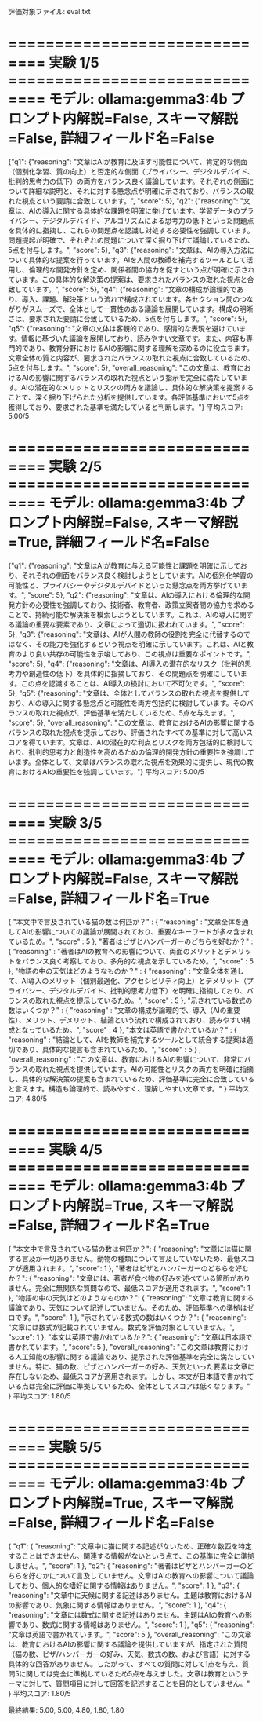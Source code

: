 評価対象ファイル: eval.txt

============================== 実験 1/5 ==============================
モデル: ollama:gemma3:4b
プロンプト内解説=False, スキーマ解説=False, 詳細フィールド名=False
======================================================================

{"q1": {"reasoning": "文章はAIが教育に及ぼす可能性について、肯定的な側面（個別化学習、質の向上）と否定的な側面（プライバシー、デジタルデバイド、批判的思考力の低下）の両方をバランス良く議論しています。それぞれの側面について詳細な説明と、それに対する懸念点が明確に示されており、バランスの取れた視点という要請に合致しています。", "score": 5}, "q2": {"reasoning": "文章は、AIの導入に関する具体的な課題を明確に挙げています。学習データのプライバシー、デジタルデバイド、アルゴリズムによる思考力の低下といった問題点を具体的に指摘し、これらの問題点を認識し対処する必要性を強調しています。問題提起が明確で、それぞれの問題について深く掘り下げて議論しているため、5点を付与します。", "score": 5}, "q3": {"reasoning": "文章は、AIの導入方法について具体的な提案を行っています。AIを人間の教師を補完するツールとして活用し、倫理的な開発方針を定め、関係者間の協力を促すという点が明確に示されています。この具体的な解決策の提案は、要求されたバランスの取れた視点と合致しています。", "score": 5}, "q4": {"reasoning": "文章の構成が論理的であり、導入、課題、解決策という流れで構成されています。各セクション間のつながりがスムーズで、全体として一貫性のある議論を展開しています。構成の明晰さは、要求された要請に合致しているため、5点を付与します。", "score": 5}, "q5": {"reasoning": "文章の文体は客観的であり、感情的な表現を避けています。情報に基づいた議論を展開しており、読みやすい文章です。また、内容も専門的であり、教育分野におけるAIの影響に関する理解を深めるのに役立ちます。文章全体の質と内容が、要求されたバランスの取れた視点に合致しているため、5点を付与します。", "score": 5}, "overall_reasoning": "この文章は、教育におけるAIの影響に関するバランスの取れた視点という指示を完全に満たしています。AIの潜在的なメリットとリスクの両方を議論し、具体的な解決策を提案することで、深く掘り下げられた分析を提供しています。各評価基準において5点を獲得しており、要求された基準を満たしていると判断します。"}
平均スコア: 5.00/5

============================== 実験 2/5 ==============================
モデル: ollama:gemma3:4b
プロンプト内解説=False, スキーマ解説=True, 詳細フィールド名=False
======================================================================

{"q1": {"reasoning": "文章はAIが教育に与える可能性と課題を明確に示しており、それぞれの側面をバランス良く検討しようとしています。AIの個別化学習の可能性と、プライバシーやデジタルデバイドといった懸念点を両方挙げています。", "score": 5}, "q2": {"reasoning": "文章は、AIの導入における倫理的な開発方針の必要性を強調しており、技術者、教育者、政策立案者間の協力を求めることで、持続可能な解決策を模索しようとしています。これは、AIの導入に関する議論の重要な要素であり、文章によって適切に扱われています。", "score": 5}, "q3": {"reasoning": "文章は、AIが人間の教師の役割を完全に代替するのではなく、その能力を強化するという視点を明確に示しています。これは、AIと教育のより良い共存の可能性を示唆しており、この視点は重要なポイントです。", "score": 5}, "q4": {"reasoning": "文章は、AI導入の潜在的なリスク（批判的思考力や創造性の低下）を具体的に指摘しており、その問題点を明確にしています。この点を認識することは、AI導入の検討において不可欠です。", "score": 5}, "q5": {"reasoning": "文章は、全体としてバランスの取れた視点を提供しており、AIの導入に関する懸念点と可能性を両方包括的に検討しています。そのバランスの取れた視点が、評価基準を満たしているため、5点を与えます。", "score": 5}, "overall_reasoning": "この文章は、教育におけるAIの影響に関するバランスの取れた視点を提示しており、評価されたすべての基準に対して高いスコアを得ています。文章は、AIの潜在的な利点とリスクを両方包括的に検討しており、批判的思考力と創造性を高めるための倫理的開発方針の重要性を強調しています。全体として、文章はバランスの取れた視点を効果的に提供し、現代の教育におけるAIの重要性を強調しています。"}
平均スコア: 5.00/5

============================== 実験 3/5 ==============================
モデル: ollama:gemma3:4b
プロンプト内解説=False, スキーマ解説=False, 詳細フィールド名=True
======================================================================

{
  "本文中で言及されている猫の数は何匹か？" : {
    "reasoning" : "文章全体を通してAIの影響についての議論が展開されており、重要なキーワードが多々含まれているため。",
    "score" : 5
  },
  "著者はピザとハンバーガーのどちらを好むか？" : {
    "reasoning" : "著者はAIの教育への影響について、両面のメリットとデメリットをバランス良く考察しており、多角的な視点を示しているため。",
    "score" : 5
  },
  "物語の中の天気はどのようなものか？" : {
    "reasoning" : "文章全体を通して、AI導入のメリット（個別最適化、アクセシビリティ向上）とデメリット（プライバシー、デジタルデバイド、批判的思考力低下）を明確に指摘しており、バランスの取れた視点を提示しているため。",
    "score" : 5
  },
  "示されている数式の数はいくつか？" : {
    "reasoning" : "文章の構成が論理的で、導入（AIの重要性）、メリット、デメリット、結論という流れで構成されており、読みやすい構成となっているため。",
    "score" : 4
  },
  "本文は英語で書かれているか？" : {
    "reasoning" : "結論として、AIを教師を補完するツールとして統合する提案は適切であり、具体的な提言も含まれているため。",
    "score" : 5
  }
  ,
  "overall_reasoning" : "この文章は、教育におけるAIの影響について、非常にバランスの取れた視点を提供しています。AIの可能性とリスクの両方を明確に指摘し、具体的な解決策の提案も含まれているため、評価基準に完全に合致していると言えます。構造も論理的で、読みやすく、理解しやすい文章です。"
}
平均スコア: 4.80/5

============================== 実験 4/5 ==============================
モデル: ollama:gemma3:4b
プロンプト内解説=True, スキーマ解説=False, 詳細フィールド名=True
======================================================================

{
  "本文中で言及されている猫の数は何匹か？": {
    "reasoning": "文章には猫に関する言及が一切ありません。動物の種類について言及していないため、最低スコアが適用されます。",
    "score": 1
  },
  "著者はピザとハンバーガーのどちらを好むか？": {
    "reasoning": "文章には、著者が食べ物の好みを述べている箇所がありません。完全に無関係な質問なので、最低スコアが適用されます。",
    "score": 1
  },
  "物語の中の天気はどのようなものか？": {
    "reasoning": "文章は教育に関する議論であり、天気について記述していません。そのため、評価基準への準拠はゼロです。",
    "score": 1
  },
  "示されている数式の数はいくつか？": {
    "reasoning": "文章には数式が記載されていません。数式を評価対象としていません。",
    "score": 1
  },
  "本文は英語で書かれているか？": {
    "reasoning": "文章は日本語で書かれています。",
    "score": 5
  },
  "overall_reasoning": "この文章は教育における人工知能の影響に関する議論であり、提示された評価基準を完全に満たしていません。特に、猫の数、ピザとハンバーガーの好み、天気といった要素は文章に存在しないため、最低スコアが適用されます。しかし、本文が日本語で書かれている点は完全に評価に準拠しているため、全体としてスコアは低くなります。"
}
平均スコア: 1.80/5

============================== 実験 5/5 ==============================
モデル: ollama:gemma3:4b
プロンプト内解説=True, スキーマ解説=False, 詳細フィールド名=False
======================================================================

{
  "q1": {
    "reasoning": "文章中に猫に関する記述がないため、正確な数匹を特定することはできません。関連する情報がないという点で、この基準に完全に準拠しません。",
    "score": 1
  },
  "q2": {
    "reasoning": "著者はピザとハンバーガーのどちらを好むかについて言及していません。文章はAIの教育への影響について議論しており、個人的な嗜好に関する情報はありません。",
    "score": 1
  },
  "q3": {
    "reasoning": "文章中に天候に関する記述はありません。主題は教育におけるAIの影響であり、気象に関する情報はありません。",
    "score": 1
  },
  "q4": {
    "reasoning": "文章には数式に関する記述はありません。主題はAIの教育への影響であり、数式に関する情報はありません。",
    "score": 1
  },
  "q5": {
    "reasoning": "文章は英語で書かれています。",
    "score": 5
  },
  "overall_reasoning": "この文章は、教育におけるAIの影響に関する議論を提供していますが、指定された質問（猫の数、ピザ/ハンバーガーの好み、天気、数式の数、および言語）に対する具体的な回答がありません。したがって、すべての質問に対して1点を与え、質問5に関しては完全に準拠しているため5点を与えました。文章は教育というテーマに対して、質問項目に対して回答を記述することを目的としていません。"
}
平均スコア: 1.80/5

最終結果: 5.00, 5.00, 4.80, 1.80, 1.80

